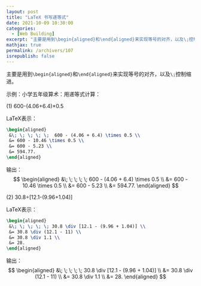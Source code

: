 ```yaml
---
layout: post
title: "LaTeX 书写递等式"
date: 2021-10-09 10:30:00
categories: 
  - [Web Building]
excerpt: "主要是用到\begin{aligned}和\end{aligned}来实现等号的对齐，以及\;控制缩进。"
mathjax: true
permalink: /archivers/107
isrepublish: false
---
```


主要是用到```\begin{aligned}```和```\end{aligned}```来实现等号的对齐，以及```\;```控制缩进。

示例：小学五年级算术：用递等式计算：

(1) 600-(4.06+6.4)×0.5

LaTeX表示：
```latex
\begin{aligned}
 &\; \; \; \; \;  600 - (4.06 + 6.4) \times 0.5 \\
 &= 600 - 10.46 \times 0.5 \\
 &= 600 - 5.23 \\
 &= 594.77.
\end{aligned}
```

输出：
$$
\begin{aligned}
 &\; \; \; \; \;  600 - (4.06 + 6.4) \times 0.5 \\
 &= 600 - 10.46 \times 0.5 \\
 &= 600 - 5.23 \\
 &= 594.77.
\end{aligned}
$$

(2) 30.8÷[12.1-(9.96+1.04)]

LaTeX表示：
```latex
\begin{aligned}
 &\; \; \; \; \; 30.8 \div [12.1 - (9.96 + 1.04)] \\
 &= 30.8 \div (12.1 - 11) \\
 &= 30.8 \div 1.1 \\
 &= 28.
\end{aligned}
```

输出：
$$
\begin{aligned}
 &\; \; \; \; \; 30.8 \div [12.1 - (9.96 + 1.04)] \\
 &= 30.8 \div (12.1 - 11) \\
 &= 30.8 \div 1.1 \\
 &= 28.
\end{aligned}
$$